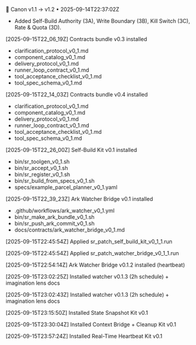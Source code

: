 📜 Canon v1.1 → v1.2 • 2025-09-14T22:37:02Z
 - Added Self-Build Authority (3A), Write Boundary (3B), Kill Switch (3C), Rate & Quota (3D).

[2025-09-15T22_06_19Z] Contracts bundle v0.3 installed
 - clarification_protocol_v0_1.md
 - component_catalog_v0_1.md
 - delivery_protocol_v0_1.md
 - runner_loop_contract_v0_1.md
 - tool_acceptance_checklist_v0_1.md
 - tool_spec_schema_v0_1.md

[2025-09-15T22_14_03Z] Contracts bundle v0.4 installed
 - clarification_protocol_v0_1.md
 - component_catalog_v0_1.md
 - delivery_protocol_v0_1.md
 - runner_loop_contract_v0_1.md
 - tool_acceptance_checklist_v0_1.md
 - tool_spec_schema_v0_1.md

[2025-09-15T22_26_00Z] Self-Build Kit v0.1 installed
 - bin/sr_toolgen_v0_1.sh
 - bin/sr_accept_v0_1.sh
 - bin/sr_register_v0_1.sh
 - bin/sr_build_from_specs_v0_1.sh
 - specs/example_parcel_planner_v0_1.yaml

[2025-09-15T22_39_23Z] Ark Watcher Bridge v0.1 installed
 - .github/workflows/ark_watcher_v0_1.yml
 - bin/sr_make_ark_bundle_v0_1.sh
 - bin/sr_push_ark_commit_v0_1.sh
 - docs/contracts/ark_watcher_bridge_v0_1.md

[2025-09-15T22:45:54Z] Applied sr_patch_self_build_kit_v0_1_1.run

[2025-09-15T22:45:54Z] Applied sr_patch_watcher_bridge_v0_1_1.run

[2025-09-15T22:54:14Z] Ark Watcher Bridge v0.1.2 installed (heartbeat)

[2025-09-15T23:02:25Z] Installed watcher v0.1.3 (2h schedule) + imagination lens docs

[2025-09-15T23:02:43Z] Installed watcher v0.1.3 (2h schedule) + imagination lens docs

[2025-09-15T23:15:50Z] Installed State Snapshot Kit v0.1

[2025-09-15T23:30:04Z] Installed Context Bridge + Cleanup Kit v0.1

[2025-09-15T23:57:24Z] Installed Real-Time Heartbeat Kit v0.1
